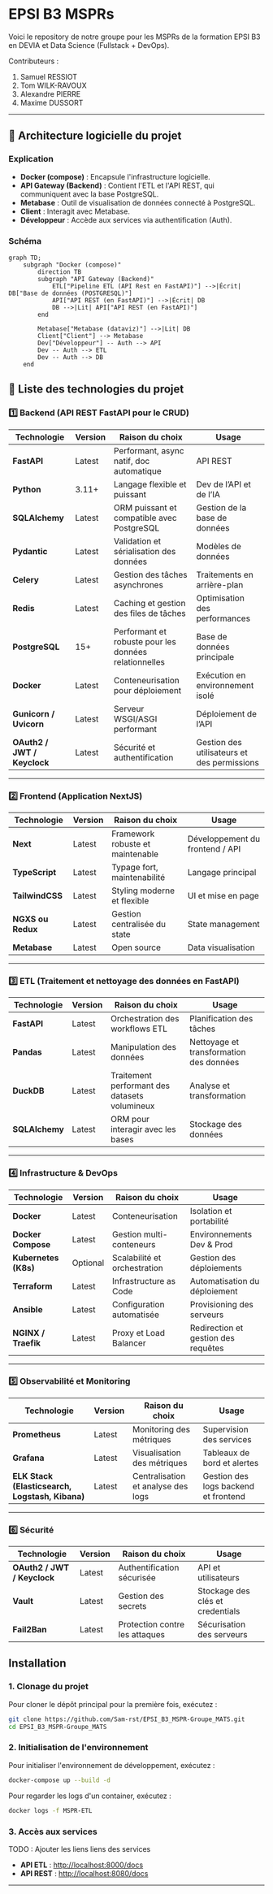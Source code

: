 # EPSI B3 MSPRs

Voici le repository de notre groupe pour les MSPRs de la formation EPSI B3 en DEVIA et Data Science (Fullstack + DevOps).

Contributeurs :

1. Samuel RESSIOT
2. Tom WILK-RAVOUX
3. Alexandre PIERRE
4. Maxime DUSSORT

---

## **📜 Architecture logicielle du projet**  

### **Explication**

- **Docker (compose)** : Encapsule l'infrastructure logicielle.
- **API Gateway (Backend)** : Contient l'ETL et l'API REST, qui communiquent avec la base PostgreSQL.
- **Metabase** : Outil de visualisation de données connecté à PostgreSQL.
- **Client** : Interagit avec Metabase.
- **Développeur** : Accède aux services via authentification (Auth).

### **Schéma**

```mermaid
graph TD;
    subgraph "Docker (compose)"
        direction TB
        subgraph "API Gateway (Backend)"
            ETL["Pipeline ETL (API Rest en FastAPI)"] -->|Écrit| DB["Base de données (POSTGRESQL)"]
            API["API REST (en FastAPI)"] -->|Écrit| DB
            DB -->|Lit| API["API REST (en FastAPI)"]
        end

        Metabase["Metabase (dataviz)"] -->|Lit| DB
        Client["Client"] --> Metabase
        Dev["Développeur"] -- Auth --> API
        Dev -- Auth --> ETL
        Dev -- Auth --> DB
    end
```

## **📜 Liste des technologies du projet**  

### **1️⃣ Backend (API REST FastAPI pour le CRUD)**  

| Technologie | Version | Raison du choix | Usage |
|-------------|---------|-----------------|-------|
| **FastAPI** | Latest | Performant, async natif, doc automatique | API REST |
| **Python** | 3.11+ | Langage flexible et puissant | Dev de l’API et de l’IA |
| **SQLAlchemy** | Latest | ORM puissant et compatible avec PostgreSQL | Gestion de la base de données |
| **Pydantic** | Latest | Validation et sérialisation des données | Modèles de données |
| **Celery** | Latest | Gestion des tâches asynchrones | Traitements en arrière-plan |
| **Redis** | Latest | Caching et gestion des files de tâches | Optimisation des performances |
| **PostgreSQL** | 15+ | Performant et robuste pour les données relationnelles | Base de données principale |
| **Docker** | Latest | Conteneurisation pour déploiement | Exécution en environnement isolé |
| **Gunicorn / Uvicorn** | Latest | Serveur WSGI/ASGI performant | Déploiement de l’API |
| **OAuth2 / JWT / Keyclock** | Latest | Sécurité et authentification | Gestion des utilisateurs et des permissions |

---

### **2️⃣ Frontend (Application NextJS)**  

| Technologie | Version | Raison du choix | Usage |
|-------------|---------|-----------------|-------|
| **Next** | Latest | Framework robuste et maintenable | Développement du frontend / API |
| **TypeScript** | Latest | Typage fort, maintenabilité | Langage principal |
| **TailwindCSS** | Latest | Styling moderne et flexible | UI et mise en page |
| **NGXS ou Redux** | Latest | Gestion centralisée du state | State management |
| **Metabase** | Latest | Open source | Data visualisation |

---

### **3️⃣ ETL (Traitement et nettoyage des données en FastAPI)**  

| Technologie | Version | Raison du choix | Usage |
|-------------|---------|-----------------|-------|
| **FastAPI** | Latest | Orchestration des workflows ETL | Planification des tâches |
| **Pandas** | Latest | Manipulation des données | Nettoyage et transformation des données |
| **DuckDB** | Latest | Traitement performant des datasets volumineux | Analyse et transformation |
| **SQLAlchemy** | Latest | ORM pour interagir avec les bases | Stockage des données |

---

### **4️⃣ Infrastructure & DevOps**  

| Technologie | Version | Raison du choix | Usage |
|-------------|---------|-----------------|-------|
| **Docker** | Latest | Conteneurisation | Isolation et portabilité |
| **Docker Compose** | Latest | Gestion multi-conteneurs | Environnements Dev & Prod |
| **Kubernetes (K8s)** | Optional | Scalabilité et orchestration | Gestion des déploiements |
| **Terraform** | Latest | Infrastructure as Code | Automatisation du déploiement |
| **Ansible** | Latest | Configuration automatisée | Provisioning des serveurs |
| **NGINX / Traefik** | Latest | Proxy et Load Balancer | Redirection et gestion des requêtes |

---

### **5️⃣ Observabilité et Monitoring**  

| Technologie | Version | Raison du choix | Usage |
|-------------|---------|-----------------|-------|
| **Prometheus** | Latest | Monitoring des métriques | Supervision des services |
| **Grafana** | Latest | Visualisation des métriques | Tableaux de bord et alertes |
| **ELK Stack (Elasticsearch, Logstash, Kibana)** | Latest | Centralisation et analyse des logs | Gestion des logs backend et frontend |

---

### **6️⃣ Sécurité**  

| Technologie | Version | Raison du choix | Usage |
|-------------|---------|-----------------|-------|
| **OAuth2 / JWT / Keyclock** | Latest | Authentification sécurisée | API et utilisateurs |
| **Vault** | Latest | Gestion des secrets | Stockage des clés et credentials |
| **Fail2Ban** | Latest | Protection contre les attaques | Sécurisation des serveurs |

## Installation

### 1. **Clonage du projet**  

Pour cloner le dépôt principal pour la première fois, exécutez :

```bash
git clone https://github.com/Sam-rst/EPSI_B3_MSPR-Groupe_MATS.git
cd EPSI_B3_MSPR-Groupe_MATS
```

### 2. **Initialisation de l'environnement**

Pour initialiser l'environnement de développement, exécutez :

```bash
docker-compose up --build -d
```

Pour regarder les logs d'un container, exécutez :

```bash
docker logs -f MSPR-ETL
```

### 3. **Accès aux services**

TODO : Ajouter les liens liens des services

- **API ETL** : [http://localhost:8000/docs](http://localhost:8000/docs)
- **API REST** : [http://localhost:8080/docs](http://localhost:8080/docs)

---
